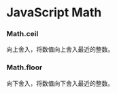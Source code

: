 # JavaScript Math
<h3>Math.ceil</h3>
向上舍入，将数值向上舍入最近的整数。<br/>
<h3>Math.floor</h3>
向下舍入，将数值向下舍入最近的整数。<br/>
